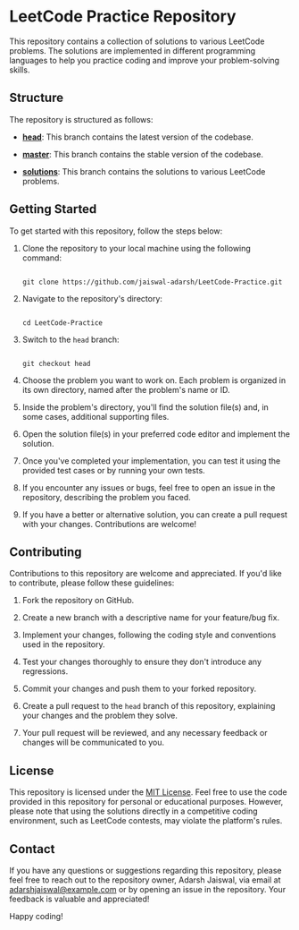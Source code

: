 
# LeetCode Practice Repository

This repository contains a collection of solutions to various LeetCode problems. The solutions are implemented in different programming languages to help you practice coding and improve your problem-solving skills.

## Structure

The repository is structured as follows:

- **[head](https://github.com/jaiswal-adarsh/LeetCode-Practice/tree/head)**: This branch contains the latest version of the codebase.

- **[master](https://github.com/jaiswal-adarsh/LeetCode-Practice/tree/master)**: This branch contains the stable version of the codebase.

- **[solutions](https://github.com/jaiswal-adarsh/LeetCode-Practice/tree/solutions)**: This branch contains the solutions to various LeetCode problems.

## Getting Started

To get started with this repository, follow the steps below:

1. Clone the repository to your local machine using the following command:

   ```

   git clone https://github.com/jaiswal-adarsh/LeetCode-Practice.git

   ```

2. Navigate to the repository's directory:

   ```

   cd LeetCode-Practice

   ```

3. Switch to the `head` branch:

   ```

   git checkout head

   ```

4. Choose the problem you want to work on. Each problem is organized in its own directory, named after the problem's name or ID.

5. Inside the problem's directory, you'll find the solution file(s) and, in some cases, additional supporting files.

6. Open the solution file(s) in your preferred code editor and implement the solution.

7. Once you've completed your implementation, you can test it using the provided test cases or by running your own tests.

8. If you encounter any issues or bugs, feel free to open an issue in the repository, describing the problem you faced.

9. If you have a better or alternative solution, you can create a pull request with your changes. Contributions are welcome!

## Contributing

Contributions to this repository are welcome and appreciated. If you'd like to contribute, please follow these guidelines:

1. Fork the repository on GitHub.

2. Create a new branch with a descriptive name for your feature/bug fix.

3. Implement your changes, following the coding style and conventions used in the repository.

4. Test your changes thoroughly to ensure they don't introduce any regressions.

5. Commit your changes and push them to your forked repository.

6. Create a pull request to the `head` branch of this repository, explaining your changes and the problem they solve.

7. Your pull request will be reviewed, and any necessary feedback or changes will be communicated to you.

## License

This repository is licensed under the [MIT License](LICENSE). Feel free to use the code provided in this repository for personal or educational purposes. However, please note that using the solutions directly in a competitive coding environment, such as LeetCode contests, may violate the platform's rules.

## Contact

If you have any questions or suggestions regarding this repository, please feel free to reach out to the repository owner, Adarsh Jaiswal, via email at adarshjaiswal@example.com or by opening an issue in the repository. Your feedback is valuable and appreciated!

Happy coding!
